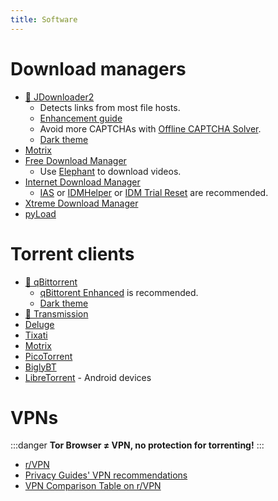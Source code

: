```yaml
---
title: Software
---
```


# Download managers

- [🌟 JDownloader2](https://jdownloader.org/jdownloader2)
  - Detects links from most file hosts.
  - [Enhancement guide](https://lemmy.world/post/3098414)
  - Avoid more CAPTCHAs with [Offline CAPTCHA Solver](https://github.com/cracker0dks/CaptchaSolver).
  - [Dark theme](https://support.jdownloader.org/Knowledgebase/Article/View/dark-mode-theme)
- [Motrix](https://motrix.app)
- [Free Download Manager](https://www.freedownloadmanager.org)
  - Use [Elephant](https://github.com/meowcateatrat/elephant) to download videos.
- [Internet Download Manager](https://internetdownloadmanager.com)
  - [IAS](https://github.com/lstprjct/IDM-Activation-Script) or [IDMHelper](https://github.com/unamer/IDMHelper) or [IDM Trial Reset](https://github.com/J2TEAM/idm-trial-reset) are recommended.
- [Xtreme Download Manager](https://xtremedownloadmanager.com)
- [pyLoad](https://pyload.net)

# Torrent clients

- [🌟 qBittorrent](https://www.qbittorrent.org)
  - [qBittorent Enhanced](https://github.com/c0re100/qBittorrent-Enhanced-Edition) is recommended.
  - [Dark theme](https://draculatheme.com/qbittorrent)
- [🌟 Transmission](https://transmissionbt.com)
- [Deluge](https://dev.deluge-torrent.org)
- [Tixati](https://tixati.com)
- [Motrix](https://motrix.app)
- [PicoTorrent](https://picotorrent.org)
- [BiglyBT](https://www.biglybt.com)
- [LibreTorrent](https://github.com/proninyaroslav/libretorrent) - Android devices

# VPNs

:::danger
**Tor Browser ≠ VPN, no protection for torrenting!**
:::

- [r/VPN](https://www.reddit.com/r/VPN)
- [Privacy Guides' VPN recommendations](https://www.privacyguides.org/vpn)
- [VPN Comparison Table on r/VPN](https://www.reddit.com/m736zt)
